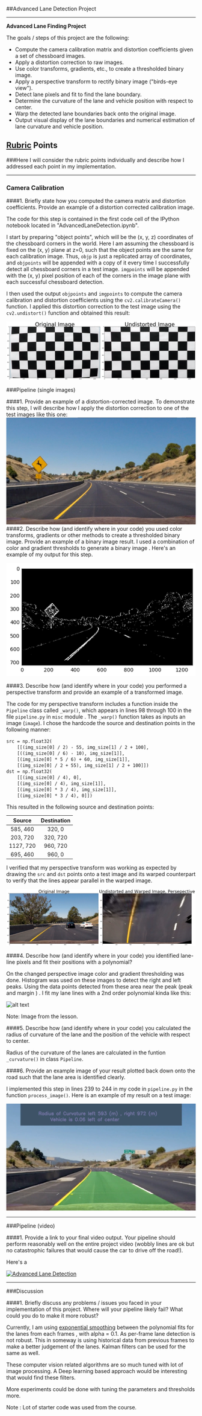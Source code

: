 ##Advanced Lane Detection Project

---

**Advanced Lane Finding Project**

The goals / steps of this project are the following:

* Compute the camera calibration matrix and distortion coefficients given a set of chessboard images.
* Apply a distortion correction to raw images.
* Use color transforms, gradients, etc., to create a thresholded binary image.
* Apply a perspective transform to rectify binary image ("birds-eye view").
* Detect lane pixels and fit to find the lane boundary.
* Determine the curvature of the lane and vehicle position with respect to center.
* Warp the detected lane boundaries back onto the original image.
* Output visual display of the lane boundaries and numerical estimation of lane curvature and vehicle position.

[//]: # (Image References)

[image1]: ./Undistorted.png "Undistorted"
[image2]: ./test_images/test2.jpg "Road Transformed"
[image3]: ./binary_color_and_gradient.png "Binary Example"
[image4]: ./car_undist_warp_pres.png "Warp Example"
[image5]: ./examples/color_fit_lines.jpg "Fit Visual"
[image6]: ./final_output.png "Output"
[video1]: ./project_video.mp4 "Video"

## [Rubric](https://review.udacity.com/#!/rubrics/571/view) Points
###Here I will consider the rubric points individually and describe how I addressed each point in my implementation.  

---

### Camera Calibration

####1. Briefly state how you computed the camera matrix and distortion coefficients. Provide an example of a distortion corrected calibration image.

The code for this step is contained in the first code cell of the IPython notebook located in "AdvancedLaneDetection.ipynb".  

I start by preparing "object points", which will be the (x, y, z) coordinates of the chessboard corners in the world. Here I am assuming the chessboard is fixed on the (x, y) plane at z=0, such that the object points are the same for each calibration image.  Thus, `objp` is just a replicated array of coordinates, and `objpoints` will be appended with a copy of it every time I successfully detect all chessboard corners in a test image.  `imgpoints` will be appended with the (x, y) pixel position of each of the corners in the image plane with each successful chessboard detection.  

I then used the output `objpoints` and `imgpoints` to compute the camera calibration and distortion coefficients using the `cv2.calibrateCamera()` function.  I applied this distortion correction to the test image using the `cv2.undistort()` function and obtained this result:

![alt text][image1]

###Pipeline (single images)

####1. Provide an example of a distortion-corrected image.
To demonstrate this step, I will describe how I apply the distortion correction to one of the test images like this one:
![alt text][image2]
####2. Describe how (and identify where in your code) you used color transforms, gradients or other methods to create a thresholded binary image.  Provide an example of a binary image result.
I used a combination of color and gradient thresholds  to generate a binary image .  Here's an example of my output for this step.

![alt text][image3]

####3. Describe how (and identify where in your code) you performed a perspective transform and provide an example of a transformed image.

The code for my perspective transform includes a function inside the `Pipeline` class called `_warp()`, which appears in lines 98 through 100 in the file `pipeline.py` in `misc` module .  The `_warp()` function takes as inputs an image (`image`).  I chose the hardcode the source and destination points in the following manner:

```
src = np.float32(
    [[(img_size[0] / 2) - 55, img_size[1] / 2 + 100],
    [((img_size[0] / 6) - 10), img_size[1]],
    [(img_size[0] * 5 / 6) + 60, img_size[1]],
    [(img_size[0] / 2 + 55), img_size[1] / 2 + 100]])
dst = np.float32(
    [[(img_size[0] / 4), 0],
    [(img_size[0] / 4), img_size[1]],
    [(img_size[0] * 3 / 4), img_size[1]],
    [(img_size[0] * 3 / 4), 0]])

```
This resulted in the following source and destination points:

| Source        | Destination   |
|:-------------:|:-------------:|
| 585, 460      | 320, 0        |
| 203, 720      | 320, 720      |
| 1127, 720     | 960, 720      |
| 695, 460      | 960, 0        |

I verified that my perspective transform was working as expected by drawing the `src` and `dst` points onto a test image and its warped counterpart to verify that the lines appear parallel in the warped image.

![alt text][image4]

####4. Describe how (and identify where in your code) you identified lane-line pixels and fit their positions with a polynomial?

On the changed perspective image color and gradient thresholding was done. Histogram was used on these images to detect the right and left peaks.
Using the data points detected from these area near the peak (peak and margin ) . I fit my lane lines with a 2nd order polynomial kinda like this:

![alt text][image5]

Note: Image from the lesson.

####5. Describe how (and identify where in your code) you calculated the radius of curvature of the lane and the position of the vehicle with respect to center.

Radius of the curvature of the lanes are calculated in the funtion `_curvature()` in class `Pipeline`.

####6. Provide an example image of your result plotted back down onto the road such that the lane area is identified clearly.

I implemented this step in lines 239 to 244 in my code in `pipeline.py` in the function `process_image()`.  Here is an example of my result on a test image:

![alt text][image6]

---

###Pipeline (video)

####1. Provide a link to your final video output.  Your pipeline should perform reasonably well on the entire project video (wobbly lines are ok but no catastrophic failures that would cause the car to drive off the road!).

Here's a

[![Advanced Lane Detection](https://img.youtube.com/vi/KCcxWfbaM74/0.jpg)](https://www.youtube.com/watch?v=KCcxWfbaM74 "Advanced Lane Detection")

---

###Discussion

####1. Briefly discuss any problems / issues you faced in your implementation of this project.  Where will your pipeline likely fail?  What could you do to make it more robust?

Currently, I am using [exponential smoothing](https://en.wikipedia.org/wiki/Exponential_smoothing) between the polynomial fits for the lanes from each frames , with alpha = 0.1. As per-frame lane detection is not robust. This in someway is using historical data from previous frames to make a better judgement of the lanes. Kalman filters can be used for the same as well.

These computer vision related algorithms are so much tuned with lot of image processing. A Deep learning based approach would be interesting that would find these filters.

More experiments could be done with tuning the parameters and thresholds more.

Note : Lot of starter code was used from the course.
